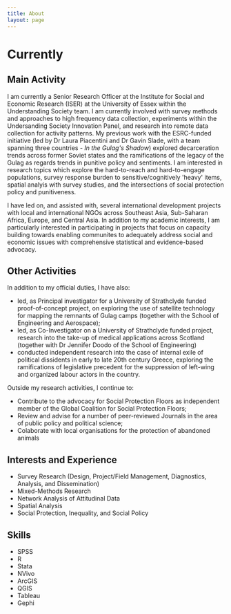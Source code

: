 ```yaml
---
title: About
layout: page
---
```

<h1>Currently</h1>
<h2>Main Activity</h2>
<p>I am currently a Senior Research Officer at the Institute for Social and Economic Research (ISER) at the University of Essex within the Understanding Society team. I am currently involved with survey methods and approaches to high frequency data collection, experiments within the Undersanding Society Innovation Panel, and research into remote data collection for activity patterns. My previous work with the ESRC-funded initiative (led by Dr Laura Piacentini and Dr Gavin Slade,	with a team spanning three countries - <i>In the Gulag's Shadow</i>) explored decarceration trends across former Soviet states and the ramifications of the legacy of the Gulag as regards trends in punitive policy and sentiments. I am interested in research topics which explore the hard-to-reach and hard-to-engage populations, survey response burden to sensitive/cognitively 'heavy' items, spatial analyis with survey studies, and the intersections of social protection policy and punitiveness. </p>

<p>I have led on, and assisted with, several international development projects with local and international NGOs across Southeast Asia, Sub-Saharan Africa, Europe, and Central Asia. In addition to my academic interests, I am particularly interested in participating in projects that focus on capacity building towards enabling communites to adequately address social and economic issues with comprehensive statistical and evidence-based advocacy.</p>
	
<h2> Other Activities </h2>
<p> 
In addition to my official duties, I have also:
<ul>
<li>led, as Principal investigator for a University of Strathclyde funded proof-of-concept
project, on exploring the use of satellite technology for mapping the remnants of Gulag camps (together with the School of Engineering and Aerospace);</li>
<li>led, as Co-Investigator on a University of Strathclyde funded project, research into the take-up of medical applications across Scotland (together with Dr Jennifer Doodo of the School of Engineering)</li>
<li>conducted independent research into the case of internal exile of political dissidents in early to late 20th century Greece, exploring the ramifications of legislative precedent for the suppression of left-wing and organized labour actors in the country.</li>
</ul>
</p>

Outside my research activities, I continue to:
<ul>
<li>Contribute to the advocacy for Social Protection Floors as independent member of the Global Coalition for Social Protection Floors;</li>
<li>Review and advise for a number of peer-reviewed Journals in the area of public policy and political science;</li>
<li>Colaborate with local organisations for the protection of abandoned animals</li>
</ul>

<h2>Interests and Experience</h2>

<ul>
	<li> Survey Research (Design, Project/Field Management, Diagnostics, Analysis, and Dissemination) </li>
	<li> Mixed-Methods Research </li>
	<li> Network Analysis of Attitudinal Data </li>
	<li> Spatial Analysis </li>
	<li> Social Protection, Inequality, and Social Policy </li>
	</ul>
	
<h2>Skills</h2>

<ul>
	<li> SPSS </li>
	<li> R </li>
	<li> Stata </li>
	<li> NVivo </li>
	<li> ArcGIS </li>
	<li> QGIS </li>
	<li> Tableau </li>
	<li> Gephi </li>
</ul>


